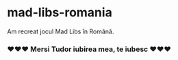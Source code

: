 # mad-libs-romania
Am recreat jocul Mad Libs în Română.
### ❤❤❤ Mersi Tudor iubirea mea, te iubesc ❤❤❤
